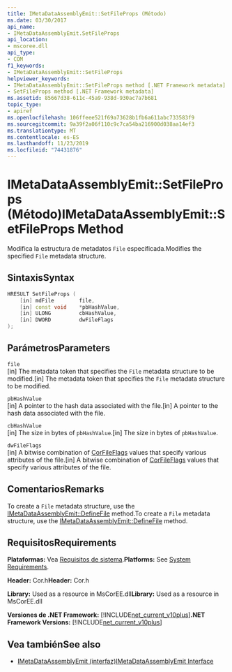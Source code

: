 ```yaml
---
title: IMetaDataAssemblyEmit::SetFileProps (Método)
ms.date: 03/30/2017
api_name:
- IMetaDataAssemblyEmit.SetFileProps
api_location:
- mscoree.dll
api_type:
- COM
f1_keywords:
- IMetaDataAssemblyEmit::SetFileProps
helpviewer_keywords:
- IMetaDataAssemblyEmit::SetFileProps method [.NET Framework metadata]
- SetFileProps method [.NET Framework metadata]
ms.assetid: 85667d38-611c-45a9-938d-930ac7a7b681
topic_type:
- apiref
ms.openlocfilehash: 106ffeee521f69a73628b1fb6a611abc733583f9
ms.sourcegitcommit: 9a39f2a06f110c9c7ca54ba216900d038aa14ef3
ms.translationtype: MT
ms.contentlocale: es-ES
ms.lasthandoff: 11/23/2019
ms.locfileid: "74431876"
---
```

# <a name="imetadataassemblyemitsetfileprops-method"></a><span data-ttu-id="e3882-102">IMetaDataAssemblyEmit::SetFileProps (Método)</span><span class="sxs-lookup"><span data-stu-id="e3882-102">IMetaDataAssemblyEmit::SetFileProps Method</span></span>
<span data-ttu-id="e3882-103">Modifica la estructura de metadatos `File` especificada.</span><span class="sxs-lookup"><span data-stu-id="e3882-103">Modifies the specified `File` metadata structure.</span></span>  
  
## <a name="syntax"></a><span data-ttu-id="e3882-104">Sintaxis</span><span class="sxs-lookup"><span data-stu-id="e3882-104">Syntax</span></span>  
  
```cpp  
HRESULT SetFileProps (  
    [in] mdFile        file,  
    [in] const void    *pbHashValue,   
    [in] ULONG         cbHashValue,  
    [in] DWORD         dwFileFlags  
);  
```  
  
## <a name="parameters"></a><span data-ttu-id="e3882-105">Parámetros</span><span class="sxs-lookup"><span data-stu-id="e3882-105">Parameters</span></span>  
 `file`  
 <span data-ttu-id="e3882-106">[in] The metadata token that specifies the `File` metadata structure to be modified.</span><span class="sxs-lookup"><span data-stu-id="e3882-106">[in] The metadata token that specifies the `File` metadata structure to be modified.</span></span>  
  
 `pbHashValue`  
 <span data-ttu-id="e3882-107">[in] A pointer to the hash data associated with the file.</span><span class="sxs-lookup"><span data-stu-id="e3882-107">[in] A pointer to the hash data associated with the file.</span></span>  
  
 `cbHashValue`  
 <span data-ttu-id="e3882-108">[in] The size in bytes of `pbHashValue`.</span><span class="sxs-lookup"><span data-stu-id="e3882-108">[in] The size in bytes of `pbHashValue`.</span></span>  
  
 `dwFileFlags`  
 <span data-ttu-id="e3882-109">[in] A bitwise combination of [CorFileFlags](../../../../docs/framework/unmanaged-api/metadata/corfileflags-enumeration.md) values that specify various attributes of the file.</span><span class="sxs-lookup"><span data-stu-id="e3882-109">[in] A bitwise combination of [CorFileFlags](../../../../docs/framework/unmanaged-api/metadata/corfileflags-enumeration.md) values that specify various attributes of the file.</span></span>  
  
## <a name="remarks"></a><span data-ttu-id="e3882-110">Comentarios</span><span class="sxs-lookup"><span data-stu-id="e3882-110">Remarks</span></span>  
 <span data-ttu-id="e3882-111">To create a `File` metadata structure, use the [IMetaDataAssemblyEmit::DefineFile](../../../../docs/framework/unmanaged-api/metadata/imetadataassemblyemit-definefile-method.md) method.</span><span class="sxs-lookup"><span data-stu-id="e3882-111">To create a `File` metadata structure, use the [IMetaDataAssemblyEmit::DefineFile](../../../../docs/framework/unmanaged-api/metadata/imetadataassemblyemit-definefile-method.md) method.</span></span>  
  
## <a name="requirements"></a><span data-ttu-id="e3882-112">Requisitos</span><span class="sxs-lookup"><span data-stu-id="e3882-112">Requirements</span></span>  
 <span data-ttu-id="e3882-113">**Plataformas:** Vea [Requisitos de sistema](../../../../docs/framework/get-started/system-requirements.md).</span><span class="sxs-lookup"><span data-stu-id="e3882-113">**Platforms:** See [System Requirements](../../../../docs/framework/get-started/system-requirements.md).</span></span>  
  
 <span data-ttu-id="e3882-114">**Header:** Cor.h</span><span class="sxs-lookup"><span data-stu-id="e3882-114">**Header:** Cor.h</span></span>  
  
 <span data-ttu-id="e3882-115">**Library:** Used as a resource in MsCorEE.dll</span><span class="sxs-lookup"><span data-stu-id="e3882-115">**Library:** Used as a resource in MsCorEE.dll</span></span>  
  
 <span data-ttu-id="e3882-116">**Versiones de .NET Framework:** [!INCLUDE[net_current_v10plus](../../../../includes/net-current-v10plus-md.md)]</span><span class="sxs-lookup"><span data-stu-id="e3882-116">**.NET Framework Versions:** [!INCLUDE[net_current_v10plus](../../../../includes/net-current-v10plus-md.md)]</span></span>  
  
## <a name="see-also"></a><span data-ttu-id="e3882-117">Vea también</span><span class="sxs-lookup"><span data-stu-id="e3882-117">See also</span></span>

- [<span data-ttu-id="e3882-118">IMetaDataAssemblyEmit (interfaz)</span><span class="sxs-lookup"><span data-stu-id="e3882-118">IMetaDataAssemblyEmit Interface</span></span>](../../../../docs/framework/unmanaged-api/metadata/imetadataassemblyemit-interface.md)

